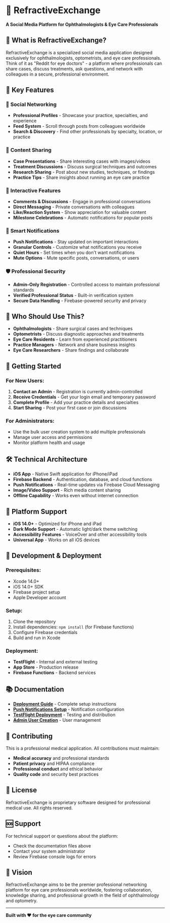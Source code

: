 # 🔬 RefractiveExchange

**A Social Media Platform for Ophthalmologists & Eye Care Professionals**

## 📱 What is RefractiveExchange?

RefractiveExchange is a specialized social media application designed exclusively for ophthalmologists, optometrists, and eye care professionals. Think of it as "Reddit for eye doctors" - a platform where professionals can share cases, discuss treatments, ask questions, and network with colleagues in a secure, professional environment.

## 🎯 Key Features

### 👥 **Social Networking**
- **Professional Profiles** - Showcase your practice, specialties, and experience
- **Feed System** - Scroll through posts from colleagues worldwide
- **Search & Discovery** - Find other professionals by specialty, location, or practice

### 📝 **Content Sharing**
- **Case Presentations** - Share interesting cases with images/videos
- **Treatment Discussions** - Discuss surgical techniques and outcomes
- **Research Sharing** - Post about new studies, techniques, or findings
- **Practice Tips** - Share insights about running an eye care practice

### 💬 **Interactive Features**
- **Comments & Discussions** - Engage in professional conversations
- **Direct Messaging** - Private conversations with colleagues
- **Like/Reaction System** - Show appreciation for valuable content
- **Milestone Celebrations** - Automatic notifications for popular posts

### 🔔 **Smart Notifications**
- **Push Notifications** - Stay updated on important interactions
- **Granular Controls** - Customize what notifications you receive
- **Quiet Hours** - Set times when you don't want notifications
- **Mute Options** - Mute specific posts, conversations, or users

### 🛡️ **Professional Security**
- **Admin-Only Registration** - Controlled access to maintain professional standards
- **Verified Professional Status** - Built-in verification system
- **Secure Data Handling** - Firebase-powered security and privacy

## 🏥 Who Should Use This?

- **Ophthalmologists** - Share surgical cases and techniques
- **Optometrists** - Discuss diagnostic approaches and treatments
- **Eye Care Residents** - Learn from experienced practitioners
- **Practice Managers** - Network and share business insights
- **Eye Care Researchers** - Share findings and collaborate

## 🚀 Getting Started

### For New Users:
1. **Contact an Admin** - Registration is currently admin-controlled
2. **Receive Credentials** - Get your login email and temporary password
3. **Complete Profile** - Add your practice details and specialties
4. **Start Sharing** - Post your first case or join discussions

### For Administrators:
- Use the bulk user creation system to add multiple professionals
- Manage user access and permissions
- Monitor platform health and usage

## 🛠️ Technical Architecture

- **iOS App** - Native Swift application for iPhone/iPad
- **Firebase Backend** - Authentication, database, and cloud functions
- **Push Notifications** - Real-time updates via Firebase Cloud Messaging
- **Image/Video Support** - Rich media content sharing
- **Offline Capability** - Works even without internet connection

## 📱 Platform Support

- **iOS 14.0+** - Optimized for iPhone and iPad
- **Dark Mode Support** - Automatic light/dark theme switching
- **Accessibility Features** - VoiceOver and other accessibility tools
- **Universal App** - Works on all iOS devices

## 🔧 Development & Deployment

### Prerequisites:
- Xcode 14.0+
- iOS 14.0+ SDK
- Firebase project setup
- Apple Developer account

### Setup:
1. Clone the repository
2. Install dependencies: `npm install` (for Firebase functions)
3. Configure Firebase credentials
4. Build and run in Xcode

### Deployment:
- **TestFlight** - Internal and external testing
- **App Store** - Production release
- **Firebase Functions** - Backend services

## 📚 Documentation

- **[Deployment Guide](DEPLOYMENT_GUIDE.md)** - Complete setup instructions
- **[Push Notifications Setup](PUSH_NOTIFICATIONS_SETUP.md)** - Notification configuration
- **[TestFlight Deployment](TESTFLIGHT_DEPLOYMENT.md)** - Testing and distribution
- **[Admin User Creation](ADMIN_USER_CREATION_SETUP.md)** - User management

## 🤝 Contributing

This is a professional medical application. All contributions must maintain:
- **Medical accuracy** and professional standards
- **Patient privacy** and HIPAA compliance
- **Professional conduct** and ethical behavior
- **Quality code** and security best practices

## 📄 License

RefractiveExchange is proprietary software designed for professional medical use. All rights reserved.

## 🆘 Support

For technical support or questions about the platform:
- Check the documentation files above
- Contact your system administrator
- Review Firebase console logs for errors

## 🌟 Vision

RefractiveExchange aims to be the premier professional networking platform for eye care professionals worldwide, fostering collaboration, knowledge sharing, and professional growth in the field of ophthalmology and optometry.

---

**Built with ❤️ for the eye care community**
